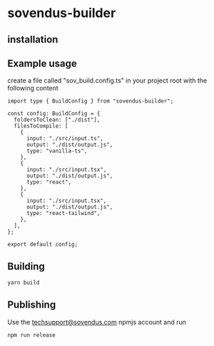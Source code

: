 # sovendus-builder

## installation

## Example usage

create a file called "sov_build.config.ts" in your project root with the following content

```tsx
import type { BuildConfig } from "sovendus-builder";

const config: BuildConfig = {
  foldersToClean: ["./dist"],
  filesToCompile: [
    {
      input: "./src/input.ts",
      output: "./dist/output.js",
      type: "vanilla-ts",
    },
    {
      input: "./src/input.tsx",
      output: "./dist/output.js",
      type: "react",
    },
    {
      input: "./src/input.tsx",
      output: "./dist/output.js",
      type: "react-tailwind",
    },
  ],
};

export default config;

```

## Building

```bash
yarn build
```

## Publishing

Use the <techsupport@sovendus.com> npmjs account and run

```bash
npm run release
```
